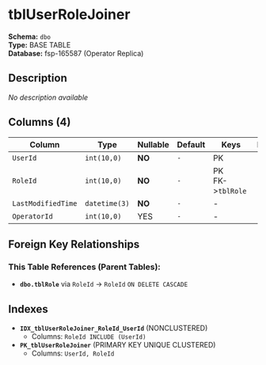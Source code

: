 # tblUserRoleJoiner

**Schema:** `dbo`  
**Type:** BASE TABLE  
**Database:** fsp-165587 (Operator Replica)

## Description

*No description available*

## Columns (4)

| Column | Type | Nullable | Default | Keys | Description |
|--------|------|----------|---------|------|-------------|
| `UserId` | `int(10,0)` | **NO** | `-` | PK | - |
| `RoleId` | `int(10,0)` | **NO** | `-` | PK<br/>FK->`tblRole` | - |
| `LastModifiedTime` | `datetime(3)` | **NO** | `-` | - | - |
| `OperatorId` | `int(10,0)` | YES | `-` | - | - |

## Foreign Key Relationships

### This Table References (Parent Tables):

- **`dbo.tblRole`** 
  via `RoleId` → `RoleId` `ON DELETE CASCADE`

## Indexes

- **`IDX_tblUserRoleJoiner_RoleId_UserId`** (NONCLUSTERED)
  - Columns: `RoleId INCLUDE (UserId)`
- **`PK_tblUserRoleJoiner`** (PRIMARY KEY UNIQUE CLUSTERED)
  - Columns: `UserId, RoleId`
